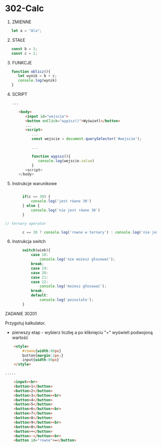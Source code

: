 # 302-Calc

1. ZMIENNE
```js
   let a = "Ala";
```
2. STAŁE
```js
   const b = 3;
   const c = 2;
```
3. FUNKCJE
```js
   function oblicz(){
      let wynik = b + c;
      console.log(wynik)
   }
```
4. SCRIPT
   ```html
   ...
   
      <body>
         <input id="wejscie">
         <button onClick="wypisz()">Wyświetl</button>
         ...
         <script>
            ...
            const wejscie = document.querySelector('#wejscie');

            ...
   
            function wypisz(){
               console.log(wejscie.value)
            }
         <script>
      </body>
   ```
5. Instrukcje warunikowe

```js

        if(c == 30) {
            console.log('jest równe 30')
        } else {
            console.log('nie jest równe 30')
        }

// ternary operator

        c == 30 ? console.log('rowne w ternary') : console.log('nie jest rowne 30')
```

6. Instrukcja switch
```js
        switch(wiek){
            case 18:
                console.log('nie możesz głosować');
            break;
            case 19:
            case 20:
            case 21:
            case 22:
                console.log('możesz głosować');
            break;
            default:
                console.log('pozostałe');
        }
```
   
ZADANIE 30201

Przygotuj kalkulator.

- pierwszy etap - wybierz liczbę a po kliknięciu "=" wyświetl podwojoną wartość

```html
    <style>
        #rowne{width:80px}
        button{margin:2px;}
        input{width:80px}
    </style>

.....

    <input><br>
    <button>1</button>
    <button>2</button>
    <button>3</button><br>
    <button>4</button>
    <button>5</button>
    <button>6</button><br>
    <button>7</button>
    <button>8</button>
    <button>9</button><br>
    <button>0</button>
    <button>+</button>
    <button>-</button><br>
    <button id="rowne">=</button>

```

